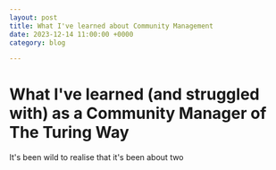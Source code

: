 ```yaml
---
layout: post
title: What I've learned about Community Management
date: 2023-12-14 11:00:00 +0000
category: blog

---
```


# What I've learned (and struggled with) as a Community Manager of The Turing Way

It's been wild to realise that it's been about two 